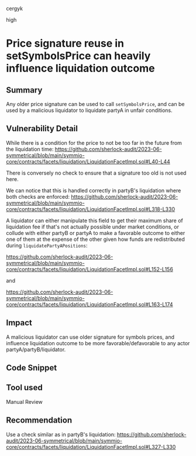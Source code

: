 cergyk

high

# Price signature reuse in setSymbolsPrice can heavily influence liquidation outcome

## Summary
Any older price signature can be used to call `setSymbolsPrice`, and can be used by a malicious liquidator to liquidate partyA in unfair conditions.

## Vulnerability Detail
While there is a condition for the price to not be too far in the future from the liquidation time:
https://github.com/sherlock-audit/2023-06-symmetrical/blob/main/symmio-core/contracts/facets/liquidation/LiquidationFacetImpl.sol#L40-L44

There is conversely no check to ensure that a signature too old is not used here.

We can notice that this is handled correctly in partyB's liquidation where both checks are enforced:
https://github.com/sherlock-audit/2023-06-symmetrical/blob/main/symmio-core/contracts/facets/liquidation/LiquidationFacetImpl.sol#L318-L330

A liquidator can either manipulate this field to get their maximum share of liquidation fee if that's not actually possible under market conditions, or collude with either partyB or partyA to make a favorable outcome to either one of them at the expense of the other given how funds are redistributed during `liquidatePartyAPositions`: 

https://github.com/sherlock-audit/2023-06-symmetrical/blob/main/symmio-core/contracts/facets/liquidation/LiquidationFacetImpl.sol#L152-L156

and

https://github.com/sherlock-audit/2023-06-symmetrical/blob/main/symmio-core/contracts/facets/liquidation/LiquidationFacetImpl.sol#L163-L174

## Impact
A malicious liquidator can use older signature for symbols prices, and influence liquidation outcome to be more favorable/defavorable to any actor partyA/partyB/liquidator.

## Code Snippet

## Tool used

Manual Review

## Recommendation
Use a check similar as in partyB's liquidation:
https://github.com/sherlock-audit/2023-06-symmetrical/blob/main/symmio-core/contracts/facets/liquidation/LiquidationFacetImpl.sol#L327-L330
